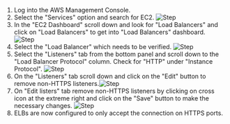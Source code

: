 1. Log into the AWS Management Console.
2. Select the "Services" option and search for EC2. ![Step](/resources/aws/elb/elb-https-only/step2.png)
3. In the "EC2 Dashboard" scroll down and look for "Load Balancers" and click on "Load Balancers" to get into "Load Balancers" dashboard.![Step](/resources/aws/elb/elb-https-only/step3.png)
4. Select the "Load Balancer" which needs to be verified. ![Step](/resources/aws/elb/elb-https-only/step4.png)
5. Select the "Listeners" tab from the bottom panel and scroll down to the "Load Balancer Protocol" column. Check for "HTTP" under "Instance Protocol". ![Step](/resources/aws/elb/elb-https-only/step5.png)
6. On the "Listeners" tab scroll down and click on the "Edit" button to remove non-HTTPS listeners.![Step](/resources/aws/elb/elb-https-only/step6.png)
7. On "Edit listers" tab remove non-HTTPS listeners by clicking on cross icon at the extreme right and click on the "Save" button to make the necessary changes. ![Step](/resources/aws/elb/elb-https-only/step7.png)
8. ELBs are now configured to only accept the connection on HTTPS ports.